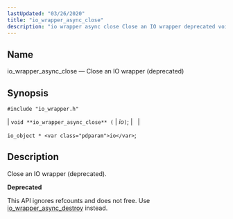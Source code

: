 ```yaml
---
lastUpdated: "03/26/2020"
title: "io_wrapper_async_close"
description: "io wrapper async close Close an IO wrapper deprecated void io wrapper async close io io object io Close an IO wrapper deprecated This API ignores refcounts and does not free Use io wrapper async destroy instead..."
---
```


<a name="apis.io_wrapper_async_close"></a> 
## Name

io_wrapper_async_close — Close an IO wrapper (deprecated)

## Synopsis

`#include "io_wrapper.h"`

| `void **io_wrapper_async_close** (` | <var class="pdparam">io</var>`)`; |   |

`io_object * <var class="pdparam">io</var>`;<a name="idp53505296"></a> 
## Description

Close an IO wrapper (deprecated).

**<a name="idp53506512"></a> Deprecated**

This API ignores refcounts and does not free. Use [io_wrapper_async_destroy](/momentum/3/3-api/apis-io-wrapper-async-destroy) instead.